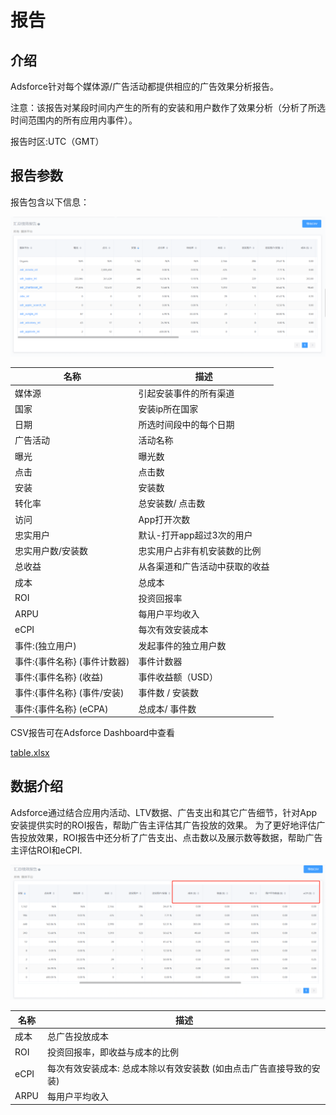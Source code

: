 # 报告

## 介绍

Adsforce针对每个媒体源/广告活动都提供相应的广告效果分析报告。

注意：该报告对某段时间内产生的所有的安装和用户数作了效果分析（分析了所选时间范围内的所有应用内事件）。

报告时区:UTC（GMT）



## 报告参数

报告包含以下信息：

![image-20190219115845](imgs/20190219115845.png)

| 名称                               | 描述                                                |
| ----------------------------------------- | ---------------------------------------------------------- |
| 媒体源	| 引起安装事件的所有渠道	|
| 国家	| 安装ip所在国家	|
| 日期	| 所选时间段中的每个日期	|
| 广告活动	| 活动名称	|
| 曝光	| 曝光数	|
| 点击	| 点击数	|
| 安装	| 安装数	|
| 转化率	| 总安装数/ 点击数	|
| 访问	| App打开次数	|
| 忠实用户	| 默认-打开app超过3次的用户	|
| 忠实用户数/安装数	| 忠实用户占非有机安装数的比例	|
| 总收益	| 从各渠道和广告活动中获取的收益	|
| 成本	| 总成本	|
| ROI	| 投资回报率	|
| ARPU	| 每用户平均收入	|
| eCPI	| 每次有效安装成本	|
| 事件:(独立用户)	| 发起事件的独立用户数	|
| 事件:{事件名称} (事件计数器)	| 事件计数器	|
| 事件:{事件名称} (收益)	| 事件收益额（USD）	|
| 事件:{事件名称} (事件/安装)	| 事件数 / 安装数	|
| 事件:{事件名称} (eCPA)	| 总成本/ 事件数	|


CSV报告可在Adsforce Dashboard中查看

[table.xlsx](files/table.xlsx)

 

## 数据介绍

Adsforce通过结合应用内活动、LTV数据、广告支出和其它广告细节，针对App安装提供实时的ROI报告，帮助广告主评估其广告投放的效果。
为了更好地评估广告投放效果，ROI报告中还分析了广告支出、点击数以及展示数等数据，帮助广告主评估ROI和eCPI.

![image-20190219120432](imgs/20190219120432.png)

| 名称                               | 描述                                                |
| ----------------------------------------- | ---------------------------------------------------------- |
| 成本        | 总广告投放成本                                    |
| ROI         | 投资回报率，即收益与成本的比例 |
| eCPI        | 每次有效安装成本: 总成本除以有效安装数 (如由点击广告直接导致的安装) |
| ARPU        | 每用户平均收入                              |